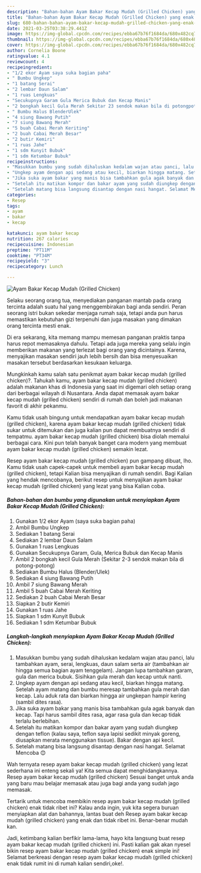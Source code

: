 ```yaml
---
description: "Bahan-bahan Ayam Bakar Kecap Mudah (Grilled Chicken) yang enak Untuk Jualan"
title: "Bahan-bahan Ayam Bakar Kecap Mudah (Grilled Chicken) yang enak Untuk Jualan"
slug: 680-bahan-bahan-ayam-bakar-kecap-mudah-grilled-chicken-yang-enak-untuk-jualan
date: 2021-03-25T03:38:29.441Z
image: https://img-global.cpcdn.com/recipes/ebba67b76f1684da/680x482cq70/ayam-bakar-kecap-mudah-grilled-chicken-foto-resep-utama.jpg
thumbnail: https://img-global.cpcdn.com/recipes/ebba67b76f1684da/680x482cq70/ayam-bakar-kecap-mudah-grilled-chicken-foto-resep-utama.jpg
cover: https://img-global.cpcdn.com/recipes/ebba67b76f1684da/680x482cq70/ayam-bakar-kecap-mudah-grilled-chicken-foto-resep-utama.jpg
author: Cornelia Boone
ratingvalue: 4.1
reviewcount: 4
recipeingredient:
- "1/2 ekor Ayam saya suka bagian paha"
- " Bumbu Ungkep"
- "1 batang Serai"
- "2 lembar Daun Salam"
- "1 ruas Lengkuas"
- "Secukupnya Garam Gula Merica Bubuk dan Kecap Manis"
- "2 bongkah kecil Gula Merah Sekitar 23 sendok makan bila di potongpotong"
- " Bumbu Halus BlenderUlek"
- "4 siung Bawang Putih"
- "7 siung Bawang Merah"
- "5 buah Cabai Merah Keriting"
- "2 buah Cabai Merah Besar"
- "2 butir Kemiri"
- "1 ruas Jahe"
- "1 sdm Kunyit Bubuk"
- "1 sdm Ketumbar Bubuk"
recipeinstructions:
- "Masukkan bumbu yang sudah dihaluskan kedalam wajan atau panci, lalu tambahkan ayam, serai, lengkuas, daun salam serta air (tambahkan air hingga semua bagian ayam tenggelam). Jangan lupa tambahkan garam, gula dan merica bubuk. Sisihkan gula merah dan kecap untuk nanti."
- "Ungkep ayam dengan api sedang atau kecil, biarkan hingga matang. Setelah ayam matang dan bumbu meresap tambahkan gula merah dan kecap. Lalu aduk rata dan biarkan hingga air ungkepan hampir kering (sambil dites rasa)."
- "Jika suka ayam bakar yang manis bisa tambahkan gula agak banyak dan kecap. Tapi harus sambil dites rasa, agar rasa gula dan kecap tidak terlalu berlebihan."
- "Setelah itu matikan kompor dan bakar ayam yang sudah diungkep dengan teflon (kalau saya, teflon saya lapisi sedikit minyak goreng, diusapkan merata menggunakan tissue). Bakar dengan api kecil."
- "Setelah matang bisa langsung disantap dengan nasi hangat. Selamat Mencoba 😊"
categories:
- Resep
tags:
- ayam
- bakar
- kecap

katakunci: ayam bakar kecap 
nutrition: 267 calories
recipecuisine: Indonesian
preptime: "PT11M"
cooktime: "PT34M"
recipeyield: "3"
recipecategory: Lunch

---
```



![Ayam Bakar Kecap Mudah (Grilled Chicken)](https://img-global.cpcdn.com/recipes/ebba67b76f1684da/680x482cq70/ayam-bakar-kecap-mudah-grilled-chicken-foto-resep-utama.jpg)

Selaku seorang orang tua, menyediakan panganan mantab pada orang tercinta adalah suatu hal yang menggembirakan bagi anda sendiri. Peran seorang istri bukan sekedar menjaga rumah saja, tetapi anda pun harus memastikan kebutuhan gizi terpenuhi dan juga masakan yang dimakan orang tercinta mesti enak.

Di era  sekarang, kita memang mampu memesan panganan praktis tanpa harus repot memasaknya dahulu. Tetapi ada juga mereka yang selalu ingin memberikan makanan yang terlezat bagi orang yang dicintainya. Karena, menyajikan masakan sendiri jauh lebih bersih dan bisa menyesuaikan masakan tersebut berdasarkan kesukaan keluarga. 



Mungkinkah kamu salah satu penikmat ayam bakar kecap mudah (grilled chicken)?. Tahukah kamu, ayam bakar kecap mudah (grilled chicken) adalah makanan khas di Indonesia yang saat ini digemari oleh setiap orang dari berbagai wilayah di Nusantara. Anda dapat memasak ayam bakar kecap mudah (grilled chicken) sendiri di rumah dan boleh jadi makanan favorit di akhir pekanmu.

Kamu tidak usah bingung untuk mendapatkan ayam bakar kecap mudah (grilled chicken), karena ayam bakar kecap mudah (grilled chicken) tidak sukar untuk ditemukan dan juga kalian pun dapat membuatnya sendiri di tempatmu. ayam bakar kecap mudah (grilled chicken) bisa diolah memalui berbagai cara. Kini pun telah banyak banget cara modern yang membuat ayam bakar kecap mudah (grilled chicken) semakin lezat.

Resep ayam bakar kecap mudah (grilled chicken) pun gampang dibuat, lho. Kamu tidak usah capek-capek untuk membeli ayam bakar kecap mudah (grilled chicken), tetapi Kalian bisa menyajikan di rumah sendiri. Bagi Kalian yang hendak mencobanya, berikut resep untuk menyajikan ayam bakar kecap mudah (grilled chicken) yang lezat yang bisa Kalian coba.

<!--inarticleads1-->

##### Bahan-bahan dan bumbu yang digunakan untuk menyiapkan Ayam Bakar Kecap Mudah (Grilled Chicken):

1. Gunakan 1/2 ekor Ayam (saya suka bagian paha)
1. Ambil  Bumbu Ungkep
1. Sediakan 1 batang Serai
1. Sediakan 2 lembar Daun Salam
1. Gunakan 1 ruas Lengkuas
1. Gunakan Secukupnya Garam, Gula, Merica Bubuk dan Kecap Manis
1. Ambil 2 bongkah kecil Gula Merah (Sekitar 2-3 sendok makan bila di potong-potong)
1. Sediakan  Bumbu Halus (Blender/Ulek)
1. Sediakan 4 siung Bawang Putih
1. Ambil 7 siung Bawang Merah
1. Ambil 5 buah Cabai Merah Keriting
1. Sediakan 2 buah Cabai Merah Besar
1. Siapkan 2 butir Kemiri
1. Gunakan 1 ruas Jahe
1. Siapkan 1 sdm Kunyit Bubuk
1. Sediakan 1 sdm Ketumbar Bubuk




<!--inarticleads2-->

##### Langkah-langkah menyiapkan Ayam Bakar Kecap Mudah (Grilled Chicken):

1. Masukkan bumbu yang sudah dihaluskan kedalam wajan atau panci, lalu tambahkan ayam, serai, lengkuas, daun salam serta air (tambahkan air hingga semua bagian ayam tenggelam). Jangan lupa tambahkan garam, gula dan merica bubuk. Sisihkan gula merah dan kecap untuk nanti.
1. Ungkep ayam dengan api sedang atau kecil, biarkan hingga matang. Setelah ayam matang dan bumbu meresap tambahkan gula merah dan kecap. Lalu aduk rata dan biarkan hingga air ungkepan hampir kering (sambil dites rasa).
1. Jika suka ayam bakar yang manis bisa tambahkan gula agak banyak dan kecap. Tapi harus sambil dites rasa, agar rasa gula dan kecap tidak terlalu berlebihan.
1. Setelah itu matikan kompor dan bakar ayam yang sudah diungkep dengan teflon (kalau saya, teflon saya lapisi sedikit minyak goreng, diusapkan merata menggunakan tissue). Bakar dengan api kecil.
1. Setelah matang bisa langsung disantap dengan nasi hangat. Selamat Mencoba 😊




Wah ternyata resep ayam bakar kecap mudah (grilled chicken) yang lezat sederhana ini enteng sekali ya! Kita semua dapat menghidangkannya. Resep ayam bakar kecap mudah (grilled chicken) Sesuai banget untuk anda yang baru mau belajar memasak atau juga bagi anda yang sudah jago memasak.

Tertarik untuk mencoba membikin resep ayam bakar kecap mudah (grilled chicken) enak tidak ribet ini? Kalau anda ingin, yuk kita segera buruan menyiapkan alat dan bahannya, lantas buat deh Resep ayam bakar kecap mudah (grilled chicken) yang enak dan tidak ribet ini. Benar-benar mudah kan. 

Jadi, ketimbang kalian berfikir lama-lama, hayo kita langsung buat resep ayam bakar kecap mudah (grilled chicken) ini. Pasti kalian gak akan nyesel bikin resep ayam bakar kecap mudah (grilled chicken) enak simple ini! Selamat berkreasi dengan resep ayam bakar kecap mudah (grilled chicken) enak tidak rumit ini di rumah kalian sendiri,oke!.

